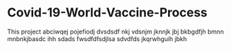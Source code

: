 # Covid-19-World-Vaccine-Process
This project
abciwqej
pojefiodj
dvsdsdf
nkj
vdsnjm
jknnjk
jbj
bkbgdfjh
bmnn
mnbnkjbasdc
ihh
sdads
fwsdfdfsdjlsa
sdvdfds jkqrwhguih
jbkh
